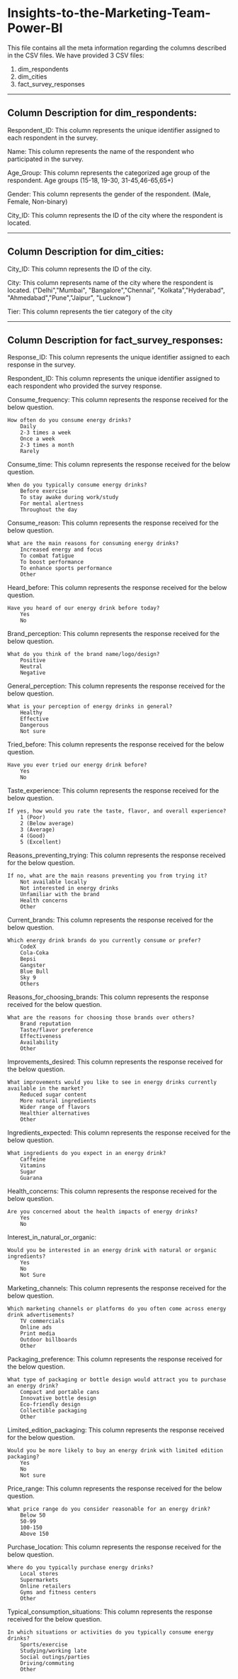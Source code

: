 # Insights-to-the-Marketing-Team-Power-BI
This file contains all the meta information regarding the columns described in the CSV files. We have provided 3 CSV files:
1. dim_respondents
2. dim_cities
3. fact_survey_responses

-------------------------------------------------------
Column Description for dim_respondents:
-------------------------------------------------------

Respondent_ID: This column represents the unique identifier assigned to each respondent in the survey.

Name: This column represents the name of the respondent who participated in the survey.

Age_Group: This column represents the categorized age group of the respondent. Age groups (15-18, 19-30, 31-45,46-65,65+)

Gender: This column represents the gender of the respondent. (Male, Female, Non-binary)

City_ID: This column represents the ID of the city where the respondent is located.

----------------------------------------------
Column Description for dim_cities:
----------------------------------------------
City_ID: This column represents the ID of the city.

City: This column represents name of the city where the respondent is located. ("Delhi","Mumbai", "Bangalore","Chennai", "Kolkata","Hyderabad", "Ahmedabad","Pune","Jaipur", "Lucknow")

Tier: This column represents the tier category of the city 

--------------------------------------------------------------
Column Description for fact_survey_responses:
--------------------------------------------------------------

Response_ID: This column represents the unique identifier assigned to each response in the survey.

Respondent_ID: This column represents the unique identifier assigned to each respondent who provided the survey response.

Consume_frequency: This column represents the response received for the below question.

	How often do you consume energy drinks?
		Daily
		2-3 times a week
		Once a week
		2-3 times a month
		Rarely

Consume_time: This column represents the response received for the below question.

	When do you typically consume energy drinks?
		Before exercise
		To stay awake during work/study
		For mental alertness
		Throughout the day

Consume_reason: This column represents the response received for the below question.

	What are the main reasons for consuming energy drinks?
		Increased energy and focus
		To combat fatigue
		To boost performance
		To enhance sports performance
		Other


Heard_before: This column represents the response received for the below question.

	Have you heard of our energy drink before today?
		Yes
		No

Brand_perception: This column represents the response received for the below question.

	What do you think of the brand name/logo/design?
		Positive
		Neutral
		Negative

General_perception: This column represents the response received for the below question.

	What is your perception of energy drinks in general?
		Healthy
		Effective
		Dangerous
		Not sure

Tried_before: This column represents the response received for the below question.

	Have you ever tried our energy drink before?
		Yes
		No

Taste_experience: This column represents the response received for the below question.

	If yes, how would you rate the taste, flavor, and overall experience?
		1 (Poor)
		2 (Below average)
		3 (Average)
		4 (Good)
		5 (Excellent)

Reasons_preventing_trying: This column represents the response received for the below question.

	If no, what are the main reasons preventing you from trying it?
		Not available locally
		Not interested in energy drinks
		Unfamiliar with the brand
		Health concerns
		Other

Current_brands: This column represents the response received for the below question.

	Which energy drink brands do you currently consume or prefer?
		CodeX
		Cola-Coka
		Bepsi
		Gangster
		Blue Bull
		Sky 9
		Others

Reasons_for_choosing_brands: This column represents the response received for the below question.

	What are the reasons for choosing those brands over others?
		Brand reputation
		Taste/flavor preference
		Effectiveness
		Availability
		Other

Improvements_desired: This column represents the response received for the below question.

	What improvements would you like to see in energy drinks currently available in the market?
		Reduced sugar content
		More natural ingredients
		Wider range of flavors
		Healthier alternatives
		Other


Ingredients_expected: This column represents the response received for the below question.

	What ingredients do you expect in an energy drink?
		Caffeine 
		Vitamins 
		Sugar
		Guarana

Health_concerns:  This column represents the response received for the below question.
	
	Are you concerned about the health impacts of energy drinks?
		Yes
		No

Interest_in_natural_or_organic:

	Would you be interested in an energy drink with natural or organic ingredients?	
		Yes
		No
		Not Sure


Marketing_channels: This column represents the response received for the below question.

	Which marketing channels or platforms do you often come across energy drink advertisements?
		TV commercials
		Online ads
		Print media
		Outdoor billboards
		Other

Packaging_preference: This column represents the response received for the below question.

	What type of packaging or bottle design would attract you to purchase an energy drink?
		Compact and portable cans
		Innovative bottle design
		Eco-friendly design
		Collectible packaging
		Other

Limited_edition_packaging: This column represents the response received for the below question.

	Would you be more likely to buy an energy drink with limited edition packaging?
		Yes
		No
		Not sure

Price_range: This column represents the response received for the below question.

	What price range do you consider reasonable for an energy drink?
		Below 50
		50-99
		100-150
		Above 150

Purchase_location: This column represents the response received for the below question.

	Where do you typically purchase energy drinks?
		Local stores
		Supermarkets
		Online retailers
		Gyms and fitness centers
		Other

Typical_consumption_situations:  This column represents the response received for the below question.

	In which situations or activities do you typically consume energy drinks?
		Sports/exercise
		Studying/working late
		Social outings/parties
		Driving/commuting
		Other 
